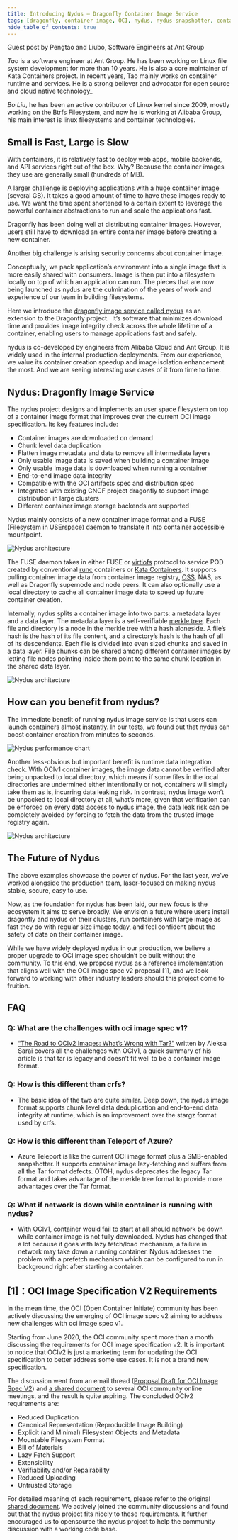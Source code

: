 ```yaml
---
title: Introducing Nydus – Dragonfly Container Image Service
tags: [dragonfly, container image, OCI, nydus, nydus-snapshotter, containerd]
hide_table_of_contents: true
---
```


Guest post by Pengtao and Liubo, Software Engineers at Ant Group

*Tao* is a software engineer at Ant Group. He has been working on Linux file system development for more than 10 years. He is also a core maintainer of Kata Containers project. In recent years, Tao mainly works on container runtime and services. He is a strong believer and advocator for open source and cloud native technology_

*Bo Liu*, he has been an active contributor of Linux kernel since 2009, mostly working on the Btrfs Filesystem, and now he is working at Alibaba Group, his main interest is linux filesystems and container technologies.

## Small is Fast, Large is Slow

With containers, it is relatively fast to deploy web apps, mobile backends, and API services right out of the box. Why? Because the container images they use are generally small (hundreds of MB).

A larger challenge is deploying applications with a huge container image (several GB). It takes a good amount of time to have these images ready to use. We want the time spent shortened to a certain extent to leverage the powerful container abstractions to run and scale the applications fast.

Dragonfly has been doing well at distributing container images. However, users still have to download an entire container image before creating a new container.

Another big challenge is arising security concerns about container image.

Conceptually, we pack application’s environment into a single image that is more easily shared with consumers. Image is then put into a filesystem locally on top of which an application can run. The pieces that are now being launched as nydus are the culmination of the years of work and experience of our team in building filesystems.

Here we introduce the [dragonfly image service called nydus](https://github.com/dragonflyoss/image-service) as an extension to the Dragonfly project.  It’s software that minimizes download time and provides image integrity check across the whole lifetime of a container, enabling users to manage applications fast and safely.

nydus is co-developed by engineers from Alibaba Cloud and Ant Group. It is widely used in the internal production deployments. From our experience, we value its container creation speedup and image isolation enhancement the most. And we are seeing interesting use cases of it from time to time.

## Nydus: Dragonfly Image Service

The nydus project designs and implements an user space filesystem on top of a container image format that improves over the current OCI image specification. Its key features include:

- Container images are downloaded on demand
- Chunk level data duplication
- Flatten image metadata and data to remove all intermediate layers
- Only usable image data is saved when building a container image
- Only usable image data is downloaded when running a container
- End-to-end image data integrity
- Compatible with the OCI artifacts spec and distribution spec
- Integrated with existing CNCF project dragonfly to support image distribution in large clusters
- Different container image storage backends are supported

Nydus mainly consists of a new container image format and a FUSE (Filesystem in USErspace) daemon to translate it into container accessible mountpoint.

![Nydus architecture](https://www.cncf.io/wp-content/uploads/2022/08/1597745318638-9b8d497b-3d28-408a-8849-11bd36a9f7b3.pngalignleftdisplayinlineheight332marginobject-Objectnameimage.pngoriginHeight455originWidth829size98397statusdonestylenonewidth605.png)

The FUSE daemon takes in either FUSE or [virtiofs](https://virtio-fs.gitlab.io/) protocol to service POD created by conventional [runc](https://github.com/opencontainers/runc) containers or [Kata Containers](https://katacontainers.io/). It supports pulling container image data from container image registry, [OSS](https://www.alibabacloud.com/product/oss), NAS, as well as Dragonfly supernode and node peers. It can also optionally use a local directory to cache all container image data to speed up future container creation.

Internally, nydus splits a container image into two parts: a metadata layer and a data layer. The metadata layer is a self-verifiable [merkle tree](https://en.wikipedia.org/wiki/Merkle_tree). Each file and directory is a node in the merkle tree with a hash aloneside. A file’s hash is the hash of its file content, and a directory’s hash is the hash of all of its descendents. Each file is divided into even sized chunks and saved in a data layer. File chunks can be shared among different container images by letting file nodes pointing inside them point to the same chunk location in the shared data layer.

![Nydus architecture](https://www.cncf.io/wp-content/uploads/2022/08/1597746776484-4b1b9a1c-3a4b-42d4-9d12-08844a172998.pngalignleftdisplayinlineheight394marginobject-Objectnameimage.pngoriginHeight788originWidth1438size875936statusdonestylenonewidth719.png)

## How can you benefit from nydus?

The immediate benefit of running nydus image service is that users can launch containers almost instantly. In our tests, we found out that nydus can boost container creation from minutes to seconds.

![Nydus performance chart](https://www.cncf.io/wp-content/uploads/2022/08/1600399567207-550265d0-e717-4fbd-b670-40d9b4acb818.pngalignleftdisplayinlineheight353marginobject-Objectnameimage.pngoriginHeight1126originWidth2105size532528statusdonestylenonewidth659.jpg)

Another less-obvious but important benefit is runtime data integration check. With OCIv1 container images, the image data cannot be verified after being unpacked to local directory, which means if some files in the local directories are undermined either intentionally or not, containers will simply take them as is, incurring data leaking risk. In contrast, nydus image won’t be unpacked to local directory at all, what’s more, given that verification can be enforced on every data access to nydus image, the data leak risk can be completely avoided by forcing to fetch the data from the trusted image registry again.

![Nydus architecture](https://www.cncf.io/wp-content/uploads/2022/08/1597918760526-fb68f7a4-e481-4b21-8afd-c9531eb909f1.pngalignleftdisplayinlineheight328marginobject-Objectnameimage.pngoriginHeight456originWidth866size77602statusdonestylenonewidth623.png)

## The Future of Nydus

The above examples showcase the power of nydus. For the last year, we’ve worked alongside the production team, laser-focused on making nydus stable, secure, easy to use.

Now, as the foundation for nydus has been laid, our new focus is the ecosystem it aims to serve broadly. We envision a future where users install dragonfly and nydus on their clusters, run containers with large image as fast they do with regular size image today, and feel confident about the safety of data on their container image.

While we have widely deployed nydus in our production, we believe a proper upgrade to OCI image spec shouldn’t be built without the community. To this end, we propose nydus as a reference implementation that aligns well with the OCI image spec v2 proposal \[1\], and we look forward to working with other industry leaders should this project come to fruition.

## FAQ

### Q: What are the challenges with oci image spec v1?

- [“The Road to OCIv2 Images: What’s Wrong with Tar?”](https://www.cyphar.com/blog/post/20190121-ociv2-images-i-tar) written by Aleksa Sarai covers all the challenges with OCIv1, a quick summary of his article is that tar is legacy and doesn’t fit well to be a container image format.

### Q: How is this different than crfs?

- The basic idea of the two are quite similar. Deep down, the nydus image format supports chunk level data deduplication and end-to-end data integrity at runtime, which is an improvement over the stargz format used by crfs.

### Q: How is this different than Teleport of Azure?

- Azure Teleport is like the current OCI image format plus a SMB-enabled snapshotter. It supports container image lazy-fetching and suffers from all the Tar format defects. OTOH, nydus deprecates the legacy Tar format and takes advantage of the merkle tree format to provide more advantages over the Tar format.

### Q: What if network is down while container is running with nydus?

- With OCIv1, container would fail to start at all should network be down while container image is not fully downloaded. Nydus has changed that a lot because it goes with lazy fetch/load mechanism, a failure in network may take down a running container. Nydus addresses the problem with a prefetch mechanism which can be configured to run in background right after starting a container.

## \[1\]：OCI Image Specification V2 Requirements

In the mean time, the OCI (Open Container Initiate) community has been actively discussing the emerging of OCI image spec v2 aiming to address new challenges with oci image spec v1.

Starting from June 2020, the OCI community spent more than a month discussing the requirements for OCI image specification v2. It is important to notice that OCIv2 is just a marketing term for updating the OCI specification to better address some use cases. It is not a brand new specification.

The discussion went from an email thread ([Proposal Draft for OCI Image Spec V2](https://groups.google.com/a/opencontainers.org/g/dev/c/Zk3yf45HIdA)) and [a shared document](https://hackmd.io/@cyphar/ociv2-brainstorm) to several OCI community online meetings, and the result is quite aspiring. The concluded OCIv2 requirements are:

- Reduced Duplication
- Canonical Representation (Reproducible Image Building)
- Explicit (and Minimal) Filesystem Objects and Metadata
- Mountable Filesystem Format
- Bill of Materials
- Lazy Fetch Support
- Extensibility
- Verifiability and/or Repairability
- Reduced Uploading
- Untrusted Storage

For detailed meaning of each requirement, please refer to the original [shared document](https://hackmd.io/@cyphar/ociv2-brainstorm). We actively joined the community discussions and found out that the nydus project fits nicely to these requirements. It further encouraged us to opensource the nydus project to help the community discussion with a working code base.
